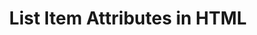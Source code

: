 ---
id: list-item-attributes
title: List Item Attributes in HTML
sidebar_label: List Item Attributes
sidebar_position: 4
tags: [html, web-development, list-item-attributes, lists]
description: In this tutorial, you will learn about list item attributes in HTML. List items can have attributes that define the value, type, and style of the list item.
---